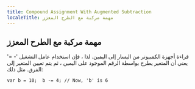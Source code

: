 ```yaml
---
title: Compound Assignment With Augmented Subtraction
localeTitle: مهمة مركبة مع الطرح المعزز
---
```

## مهمة مركبة مع الطرح المعزز

قراءة أجهزة الكمبيوتر من اليسار إلى اليمين. لذا ، فإن استخدام عامل التشغيل '- =' يعني أن المتغير يطرح بواسطة الرقم الموجود على اليمين ، ثم يتم تعيين المتغير إلى الفرق. مثل ذلك:

 `var b = 10; 
 b -= 4; // Now, 'b' is 6 
`